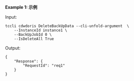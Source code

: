 **Example 1: 示例**



Input: 

```
tccli cdwdoris DeleteBackUpData --cli-unfold-argument  \
    --InstanceId instance1 \
    --BackUpJobId 0 \
    --IsDeleteAll True
```

Output: 
```
{
    "Response": {
        "RequestId": "req1"
    }
}
```

